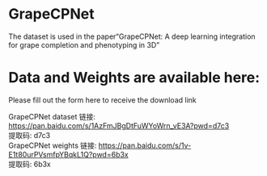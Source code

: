 # GrapeCPNet
The dataset is used in the paper“GrapeCPNet: A deep learning integration for grape completion and phenotyping in 3D”
# Data and Weights are available here:
Please fill out the form here to receive the download link

GrapeCPNet dataset
链接: https://pan.baidu.com/s/1AzFmJBgDtFuWYoWrn_vE3A?pwd=d7c3  
提取码: d7c3  
GrapeCPNet weights
链接: https://pan.baidu.com/s/1v-E1t80urPVsmfpYBqkL1Q?pwd=6b3x  
提取码: 6b3x  
